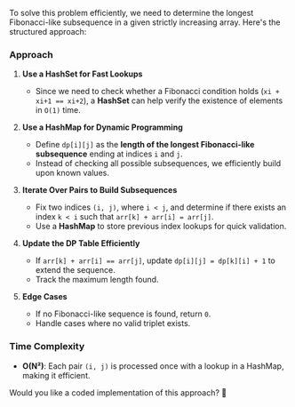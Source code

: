 To solve this problem efficiently, we need to determine the longest Fibonacci-like subsequence in a given strictly increasing array. Here's the structured approach:

### **Approach**
1. **Use a HashSet for Fast Lookups**  
   - Since we need to check whether a Fibonacci condition holds (`xi + xi+1 == xi+2`), a **HashSet** can help verify the existence of elements in `O(1)` time.

2. **Use a HashMap for Dynamic Programming**  
   - Define `dp[i][j]` as the **length of the longest Fibonacci-like subsequence** ending at indices `i` and `j`.  
   - Instead of checking all possible subsequences, we efficiently build upon known values.

3. **Iterate Over Pairs to Build Subsequences**  
   - Fix two indices `(i, j)`, where `i < j`, and determine if there exists an index `k < i` such that `arr[k] + arr[i] = arr[j]`.
   - Use a **HashMap** to store previous index lookups for quick validation.

4. **Update the DP Table Efficiently**  
   - If `arr[k] + arr[i] == arr[j]`, update `dp[i][j] = dp[k][i] + 1` to extend the sequence.
   - Track the maximum length found.

5. **Edge Cases**  
   - If no Fibonacci-like sequence is found, return `0`.
   - Handle cases where no valid triplet exists.

### **Time Complexity**
- **O(N²)**: Each pair `(i, j)` is processed once with a lookup in a HashMap, making it efficient.

Would you like a coded implementation of this approach? 🚀
